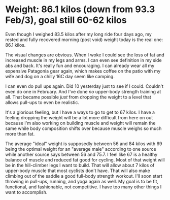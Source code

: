 # Weight: 86.1 kilos (down from 93.3 Feb/3), goal still 60-62 kilos

Even though I weighed 83.5 kilos after my long ride four days ago, my rested and fully recovered morning (post void) weight today is the real one: 86.1 kilos.

The visual changes are obvious. When I woke I could see the loss of fat and increased muscle in my legs and arms. I can even see definition in my side abs and back. It's really fun and encouraging.  I can already wear all my expensive Patagonia gear again, which makes coffee on the patio with my wife and dog on a chilly 16C day seem like camping.

I can even do pull ups again. Did 10 yesterday just to see if I could. Couldn't even do one in February. And I've done *no* upper-body strength training at all. That became possible *just* from dropping the weight to a level that allows pull-ups to even be realistic.

It's a glorious feeling, but I have a ways to go to get to 67 kilos. I have a feeling dropping the weight will be a lot more difficult from here on out because I'm also working on building muscle and weight will remain the same while body composition shifts over because muscle weighs so much more than fat.

The average "ideal" weight is supposedly between 56 and 84 kilos with 69 being the optimal weight for an "average male" according to one source while another source says between 56 and 75.7. I feel like 67 is a healthy balance of muscle and reduced fat good for cycling. Most of that weight will be in the hill-climber legs I want to build. That will allow about 7 kilos of upper-body muscle that most cyclists don't have. That will also make climbing out of the saddle a good full-body strength workout. I'll soon start throwing in pull-ups, running, and yoga again as well. My goal is to be fit, functional, and fashionable, not competitive. I have too many other things I want to accomplish.
